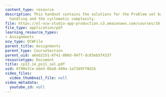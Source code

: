 ```yaml
---
content_type: resource
description: This handout contains the solutions for the Problem set based on exception
  handling and the cyclomatic complexity.
file: https://ol-ocw-studio-app-production.s3.amazonaws.com/courses/16-01-unified-engineering-i-ii-iii-iv-fall-2005-spring-2006/8f80e7ceebe56ba0490a1af169ff8d16_cp13_14_ps11_sol.pdf
file_type: application/pdf
learning_resource_types:
- Assignments
ocw_type: OCWFile
parent_title: Assignments
parent_type: CourseSection
parent_uid: a6eb2151-6f41-806d-94ff-dc83eb5f4337
resourcetype: Document
title: cp13_14_ps11_sol.pdf
uid: 8f80e7ce-ebe5-6ba0-490a-1af169ff8d16
video_files:
  video_thumbnail_file: null
video_metadata:
  youtube_id: null
---
```

